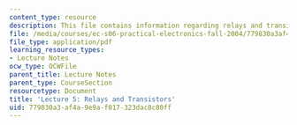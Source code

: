 ```yaml
---
content_type: resource
description: This file contains information regarding relays and transistors.
file: /media/courses/ec-s06-practical-electronics-fall-2004/779830a3af4a9e9af017323dac8c80ff_MITEC_S06F04_lec05.pdf
file_type: application/pdf
learning_resource_types:
- Lecture Notes
ocw_type: OCWFile
parent_title: Lecture Notes
parent_type: CourseSection
resourcetype: Document
title: 'Lecture 5: Relays and Transistors'
uid: 779830a3-af4a-9e9a-f017-323dac8c80ff
---
```

